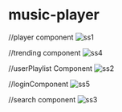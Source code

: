# music-player
//player component
![ss1](https://github.com/user-attachments/assets/07d11a0b-ec24-4627-9748-de661c443197)


//trending component
![ss4](https://github.com/user-attachments/assets/c406cc18-d0b5-4fc2-b322-1ca0a27416dc)


//userPlaylist Component
![ss2](https://github.com/user-attachments/assets/3ba54e02-c51f-4c28-88f5-642667eccd85)

//loginComponent
![ss5](https://github.com/user-attachments/assets/e6ac9f3a-2685-4954-9c44-cae8c4807853)


//search component
![ss3](https://github.com/user-attachments/assets/ad783085-f854-47ba-a0de-6f3dbf297723)




